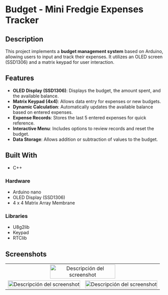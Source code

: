 # Budget - Mini Fredgie Expenses Tracker

## Description
This project implements a **budget management system** based on Arduino, allowing users to input and track their expenses. It utilizes an OLED screen (SSD1306) and a matrix keypad for user interaction.

## Features
- **OLED Display (SSD1306)**: Displays the budget, the amount spent, and the available balance.
- **Matrix Keypad (4x4)**: Allows data entry for expenses or new budgets.
- **Dynamic Calculation**: Automatically updates the available balance based on entered expenses.
- **Expense Records**: Stores the last 5 entered expenses for quick reference.
- **Interactive Menu**: Includes options to review records and reset the budget.
- **Data Storage**: Allows addition or subtraction of values to the budget.

## Built With
- C++

### Hardware
- Arduino nano
- OLED Display (SSD1306)
- 4 x 4 Matrix Array Membrane

### Libraries
- U8g2lib
- Keypad
- RTClib

## Screenshots

<table>
  <tr>
    <td colspan="3" align="center">
      <img src="./screenshots/desktop-view.jpg" alt="Descripción del screenshot" width="66%">
    </td>
  </tr>
  <tr>
    <td>
      <img src="./screenshots/mobile-view.png" alt="Descripción del screenshot" width="100%">
    </td>
    <td>
      <img src="./screenshots/records-view.png" alt="Descripción del screenshot" width="100%">
    </td>
  </tr>
</table>
